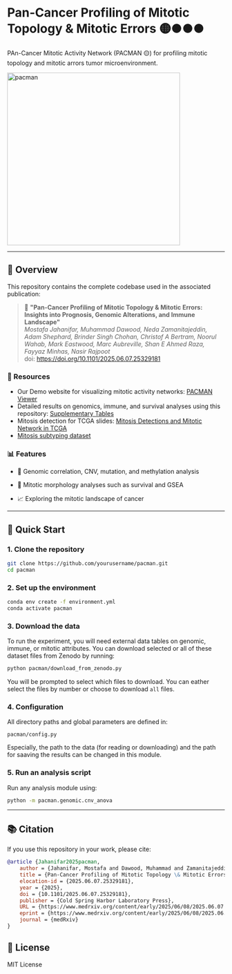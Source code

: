 # Pan-Cancer Profiling of Mitotic Topology & Mitotic Errors 🟡●●●

PAn-Cancer Mitotic Activity Network (PACMAN 🟡) for profiling mitotic topology and mitotic arrors tumor microenvironment.

<img src="https://github.com/user-attachments/assets/7bbb2428-285e-4a15-ab3f-6962ab2c930f" alt="pacman" width="400"/>



---

## 🔬 Overview

This repository contains the complete codebase used in the associated publication:

> 📄 **"Pan-Cancer Profiling of Mitotic Topology & Mitotic Errors: Insights into Prognosis, Genomic Alterations, and Immune Landscape"**  
> _Mostafa Jahanifar, Muhammad Dawood, Neda Zamanitajeddin, Adam Shephard, Brinder Singh Chohan, Christof A Bertram, Noorul Wahab, Mark Eastwood, Marc Aubreville, Shan E Ahmed Raza, Fayyaz Minhas, Nasir Rajpoot_  
> doi: https://doi.org/10.1101/2025.06.07.25329181

### 🧰 Resources
- Our Demo website for visualizing mitotic activity networks: [PACMAN Viewer](https://tiademos.dcs.warwick.ac.uk/bokeh_app?demo=pacman)
- Detailed results on genomics, immune, and survival analyses using this repository: [Supplementary Tables](https://zenodo.org/records/14793678)
- Mitosis detection for TCGA slides: [Mitosis Detections and Mitotic Network in TCGA](https://zenodo.org/records/14548480)
- [Mitosis subtyping dataset](https://zenodo.org/records/15390543)

### 📊 Features
- 🧬 Genomic correlation, CNV, mutation, and methylation analysis

- 🏥 Mitotic morphology analyses such as survival and GSEA

- 📈 Exploring the mitotic landscape of cancer

---

## 🚀 Quick Start

### 1. Clone the repository

```bash
git clone https://github.com/yourusername/pacman.git
cd pacman
```

### 2. Set up the environment
```bash
conda env create -f environment.yml
conda activate pacman
```

### 3. Download the data
To run the experiment, you will need external data tables on genomic, immune, or mitotic attributes. You can download selected or all of these dataset files from Zenodo by running:
```bash
python pacman/download_from_zenodo.py
```
You will be prompted to select which files to download. You can eather select the files by number or choose to download `all` files.


### 4. Configuration
All directory paths and global parameters are defined in:

```arduino
pacman/config.py
```
Especially, the path to the data (for reading or downloading) and the path for saaving the results can be changed in this module.

### 5. Run an analysis script
Run any analysis module using:
```bash
python -m pacman.genomic.cnv_anova
```

---

## 📚 Citation
If you use this repository in your work, please cite:

```bibtex
@article {Jahanifar2025pacman,
	author = {Jahanifar, Mostafa and Dawood, Muhammad and Zamanitajeddin, Neda and Shephard, Adam and Chohan, Brinder Singh and Bertram, Christof A and Wahab, Noorul and Eastwood, Mark and Aubreville, Marc and Raza, Shan E Ahmed and Minhas, Fayyaz and Rajpoot, Nasir},
	title = {Pan-Cancer Profiling of Mitotic Topology \& Mitotic Errors: Insights into Prognosis, Genomic Alterations, and Immune Landscape},
	elocation-id = {2025.06.07.25329181},
	year = {2025},
	doi = {10.1101/2025.06.07.25329181},
	publisher = {Cold Spring Harbor Laboratory Press},
	URL = {https://www.medrxiv.org/content/early/2025/06/08/2025.06.07.25329181},
	eprint = {https://www.medrxiv.org/content/early/2025/06/08/2025.06.07.25329181.full.pdf},
	journal = {medRxiv}
}

```

## 📜 License
MIT License
